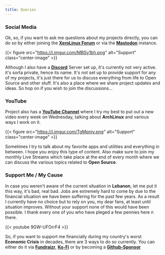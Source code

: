 ```yaml
---
title: Queries
---
```


### Social Media

Ok, so, if you want to ask me questions about my projects directly, you can do so by either joining the [**XeroLinux Forum**](https://forum.xerolinux.xyz) or via the [**Mastodon**](https://fosstodon.org/@XeroLinux) instance.

{{< figure src="https://i.imgur.com/MBSy1bh.png" alt="Support" class="center-image" >}} <br />

Although I also have a [**Discord**](https://discord.gg/5sqxTSuKZu) Server set up, it's currently not very active. it's sorta private, hence its name. It's not set up to provide support for any of my projects, it's just there for us to discuss everything from life to Open Source and other stuff. It's also a place where we share project updates and ideas. So hop on if you wish to join the discussions...

### YouTube

Project also has a [**YouTube Channel**](https://youtube.com/@XeroLinux) where I try my best to put out a new video every week on Wednesday, talking about **ArchLinux** and various ways I work on it.

{{< figure src="https://i.imgur.com/TgMpnjy.png" alt="Support" class="center-image" >}} <br />

Sometimes I try to talk about my favorite apps and utilities and everything in between. I hope you enjoy this type of content. Also make sure to join my monthly Live Streams which take place at the end of every month where we can discuss the various topics related to **Open Source**.

### Support Me / My Cause

In case you weren't aware of the current situation in **Lebanon**, let me put it this way, it's bad, real bad. Jobs are extremely hard to come by due to the financial situation we have been suffering for the past few years. As a result I currently have no choice but to rely on you, my dear fans, at least until situation improves. Without your support none of this would have been possible. I thank every one of you who have pleged a few pennies here n there.

{{< youtube 9GW-UFOrrF4 >}}<br />

So, if you want to support me financially during my country's worst **Economic Crisis** in decades, there are 3 ways to do so currently. You can either do it via [**Fundraizr**](https://fundrazr.com/xerolinux), [**Ko-Fi**](https://ko-fi.com/xerolinux) or by becoming a [**Github-Sponsor**](https://github.com/sponsors/xerolinux)
